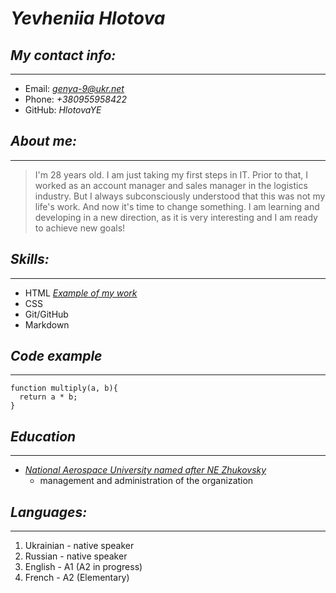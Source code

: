 # **_Yevheniia Hlotova_**

## _My contact info:_

---

- Email: *genya-9@ukr.net*
- Phone: _+380955958422_
- GitHub: _HlotovaYE_

## _About me:_

---

> I'm 28 years old. I am just taking my first steps in IT. Prior to that, I worked as an account manager and sales manager in the logistics industry. But I always subconsciously understood that this was not my life's work. And now it's time to change something. I am learning and developing in a new direction, as it is very interesting and I am ready to achieve new goals!

## _Skills:_

---

- HTML _[Example of my work](https://cute-melba-75a6ab.netlify.app/)_
- CSS
- Git/GitHub
- Markdown

## _Code example_

---

```
function multiply(a, b){
  return a * b;
}
```

## _Education_

---

- _[National Aerospace University named after NE Zhukovsky](https://khai.edu/ua/)_
  - management and administration of the organization

## _Languages:_

---

1. Ukrainian - native speaker
2. Russian - native speaker
3. English - A1 (A2 in progress)
4. French - A2 (Elementary)
